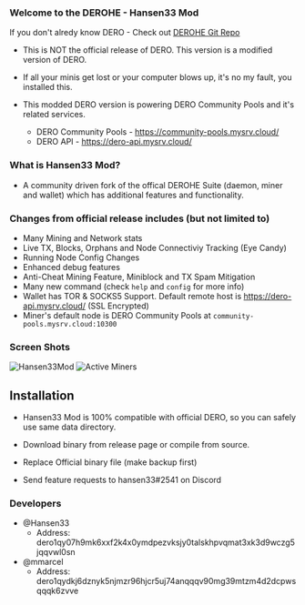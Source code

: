 ### Welcome to the DEROHE - Hansen33 Mod

If you don't alredy know DERO - Check out [DEROHE Git Repo](https://github.com/deroproject/derohe)

* This is NOT the official release of DERO. This version is a modified version of DERO.
* If all your minis get lost or your computer blows up, it's no my fault, you installed this.

* This modded DERO version is powering DERO Community Pools and it's related services.
  * DERO Community Pools - https://community-pools.mysrv.cloud/
  * DERO API - https://dero-api.mysrv.cloud/

### What is Hansen33 Mod?

* A community driven fork of the offical DEROHE Suite (daemon, miner and wallet) which has additional features and functionality.

### Changes from official release includes (but not limited to)

* Many Mining and Network stats
* Live TX, Blocks, Orphans and Node Connectiviy Tracking (Eye Candy)
* Running Node Config Changes
* Enhanced debug features
* Anti-Cheat Mining Feature, Miniblock and TX Spam Mitigation
* Many new command (check `help` and `config` for more info)
* Wallet has TOR & SOCKS5 Support. Default remote host is https://dero-api.mysrv.cloud/ (SSL Encrypted)
* Miner's default node is DERO Community Pools at `community-pools.mysrv.cloud:10300`

### Screen Shots

![Hansen33Mod](https://dero-api.mysrv.cloud/images/hansenmod-start.png)
![Active Miners](https://dero-api.mysrv.cloud/images/active_miners_cli.png)

## Installation

* Hansen33 Mod is 100% compatible with official DERO, so you can safely use same data directory.
* Download binary from release page or compile from source.
* Replace Official binary file (make backup first)

* Send feature requests to hansen33#2541 on Discord

### Developers

 * @Hansen33
   * Address: dero1qy07h9mk6xxf2k4x0ymdpezvksjy0talskhpvqmat3xk3d9wczg5jqqvwl0sn
 * @mmarcel
   * Address: dero1qydkj6dznyk5njmzr96hjcr5uj74anqqqv90mg39mtzm4d2dcpwsqqqk6zvve

